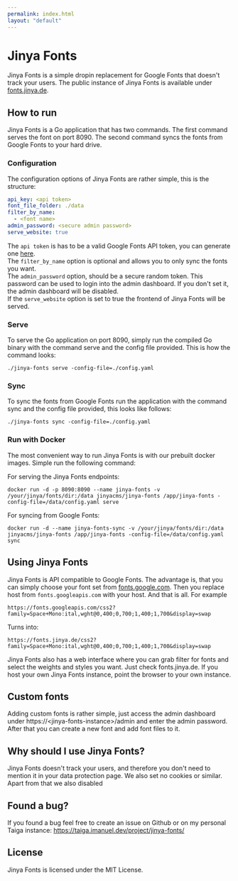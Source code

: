 ```yaml
---
permalink: index.html
layout: "default"
---
```


# Jinya Fonts

Jinya Fonts is a simple dropin replacement for Google Fonts that doesn't track your users. The public instance of Jinya
Fonts is available under [fonts.jinya.de](https://fonts.jinya.de).

## How to run

Jinya Fonts is a Go application that has two commands. The first command serves the font on port 8090. The second
command syncs the fonts from Google Fonts to your hard drive.

### Configuration

The configuration options of Jinya Fonts are rather simple, this is the structure:

```yaml
api_key: <api token>
font_file_folder: ./data
filter_by_name:
  - <font name>
admin_password: <secure admin password>
serve_website: true
```

The `api token` is has to be a valid Google Fonts API token, you can generate
one [here](https://console.developers.google.com/apis/credentials).   
The `filter_by_name` option is optional and allows you to only sync the fonts you want.  
The `admin_password` option, should be a secure random token. This password can be used to login into the admin
dashboard. If you don't set it, the admin dashboard will be disabled.  
If the `serve_website` option is set to true the frontend of Jinya Fonts will be served. 

### Serve

To serve the Go application on port 8090, simply run the compiled Go binary with the command serve and the config file
provided. This is how the command looks:

    ./jinya-fonts serve -config-file=./config.yaml

### Sync

To sync the fonts from Google Fonts run the application with the command sync and the config file provided, this looks
like follows:

    ./jinya-fonts sync -config-file=./config.yaml

### Run with Docker

The most convenient way to run Jinya Fonts is with our prebuilt docker images. Simple run the following command:

For serving the Jinya Fonts endpoints:

    docker run -d -p 8090:8090 --name jinya-fonts -v /your/jinya/fonts/dir:/data jinyacms/jinya-fonts /app/jinya-fonts -config-file=/data/config.yaml serve

For syncing from Google Fonts:

    docker run -d --name jinya-fonts-sync -v /your/jinya/fonts/dir:/data jinyacms/jinya-fonts /app/jinya-fonts -config-file=/data/config.yaml sync

## Using Jinya Fonts

Jinya Fonts is API compatible to Google Fonts. The advantage is, that you can simply choose your font set
from [fonts.google.com](https://fonts.google.com). Then you replace host from `fonts.googleapis.com` with your host. And
that is all. For example

    https://fonts.googleapis.com/css2?family=Space+Mono:ital,wght@0,400;0,700;1,400;1,700&display=swap

Turns into:

    https://fonts.jinya.de/css2?family=Space+Mono:ital,wght@0,400;0,700;1,400;1,700&display=swap

Jinya Fonts also has a web interface where you can grab filter for fonts and select the weights and styles you want.
Just check fonts.jinya.de. If you host your own Jinya Fonts instance, point the browser to your own instance.

## Custom fonts

Adding custom fonts is rather simple, just access the admin dashboard under https://\<jinya-fonts-instance>/admin and
enter the admin password. After that you can create a new font and add font files to it.

## Why should I use Jinya Fonts?

Jinya Fonts doesn't track your users, and therefore you don't need to mention it in your data protection page. We also
set no cookies or similar. Apart from that we also disabled

## Found a bug?

If you found a bug feel free to create an issue on Github or on my personal Taiga
instance: https://taiga.imanuel.dev/project/jinya-fonts/

## License

Jinya Fonts is licensed under the MIT License.

